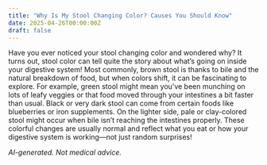 ```yaml
---
title: "Why Is My Stool Changing Color? Causes You Should Know"
date: 2025-04-26T00:00:00Z
draft: false
---
```


Have you ever noticed your stool changing color and wondered why? It turns out, stool color can tell quite the story about what’s going on inside your digestive system! Most commonly, brown stool is thanks to bile and the natural breakdown of food, but when colors shift, it can be fascinating to explore. For example, green stool might mean you’ve been munching on lots of leafy veggies or that food moved through your intestines a bit faster than usual. Black or very dark stool can come from certain foods like blueberries or iron supplements. On the lighter side, pale or clay-colored stool might occur when bile isn’t reaching the intestines properly. These colorful changes are usually normal and reflect what you eat or how your digestive system is working—not just random surprises!

*AI-generated. Not medical advice.*
